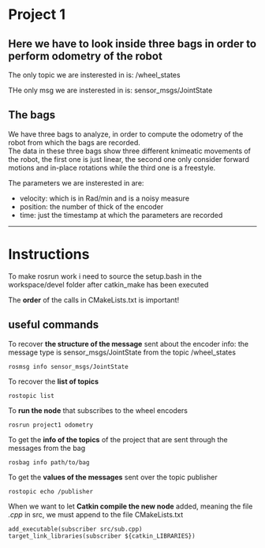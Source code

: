 # Project 1

## Here we have to look inside three bags in order to perform odometry of the robot

The only topic we are insterested in is: /wheel_states

THe only msg we are insterested in is: sensor_msgs/JointState

## The bags

We have three bags to analyze, in order to compute the odometry of the robot from which the bags are recorded. <br>
The data in these three bags show three different knimeatic movements of the robot, the first one is just linear, the second one only consider forward motions and in-place rotations while the third one is a freestyle. 

The parameters we are insterested in are:
- velocity: which is in Rad/min and is a noisy measure
- position: the number of thick of the encoder 
- time: just the timestamp at which the parameters are recorded

---

# Instructions

To make rosrun work i need to source the setup.bash in the workspace/devel folder after catkin_make has been executed

The **order** of the calls in CMakeLists.txt is important!

## useful commands

To recover **the structure of the message** sent about the encoder info: the message type is sensor_msgs/JointState from the topic /wheel_states
```
rosmsg info sensor_msgs/JointState
```

To recover the **list of topics**
```
rostopic list
```

To **run the node** that subscribes to the wheel encoders
```
rosrun project1 odometry
```

To get the **info of the topics** of the project that are sent through the messages from the bag
```
rosbag info path/to/bag
```

To get the **values of the messages** sent over the topic publisher
```
rostopic echo /publisher
```

When we want to let **Catkin compile the new node** added, meaning the file _.cpp_ in src, we must append to the file CMakeLists.txt
```
add_executable(subscriber src/sub.cpp) target_link_libraries(subscriber ${catkin_LIBRARIES})
```
